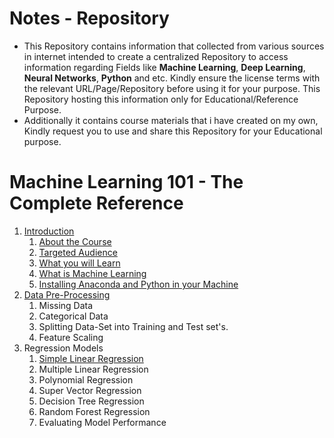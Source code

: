# Notes - Repository

- This Repository contains information that collected from various sources in internet intended to create a centralized Repository to access information regarding Fields like **Machine Learning**, **Deep Learning**, **Neural Networks**, **Python** and etc. Kindly ensure the license terms with the relevant URL/Page/Repository before using it for your purpose. This Repository hosting this information only for Educational/Reference Purpose.
- Additionally it contains course materials that i have created on my own, Kindly request you to use and share this Repository for your Educational purpose.

# Machine Learning 101 - The Complete Reference    
1. [Introduction](https://github.com/ManikandanJeyabal/Notes/tree/master/Python%20%2B%20Machine%20Learning%20%2B%20Deep%20Learning/Machine%20Learning%20The%20Complete%20Reference/1-Introduction/README.md)
	1. [About the Course](https://github.com/ManikandanJeyabal/Notes/blob/master/Python%20+%20Machine%20Learning%20+%20Deep%20Learning/Machine%20Learning%20The%20Complete%20Reference/1-Introduction/README.md#1about-the-course)    
	2. [Targeted Audience](https://github.com/ManikandanJeyabal/Notes/blob/master/Python%20+%20Machine%20Learning%20+%20Deep%20Learning/Machine%20Learning%20The%20Complete%20Reference/1-Introduction/README.md#2targeted-audience)   
	3. [What you will Learn](https://github.com/ManikandanJeyabal/Notes/blob/master/Python%20+%20Machine%20Learning%20+%20Deep%20Learning/Machine%20Learning%20The%20Complete%20Reference/1-Introduction/README.md#3what-you-will-learn)    
	4. [What is Machine Learning](https://github.com/ManikandanJeyabal/Notes/blob/master/Python%20+%20Machine%20Learning%20+%20Deep%20Learning/Machine%20Learning%20The%20Complete%20Reference/1-Introduction/README.md#4what-is-machine-learning)    
	5. [Installing Anaconda and Python in your Machine](https://github.com/ManikandanJeyabal/Notes/blob/master/Python%20+%20Machine%20Learning%20+%20Deep%20Learning/Machine%20Learning%20The%20Complete%20Reference/1-Introduction/README.md#5installing-anaconda-and-python-in-your-machine)    
2. [Data Pre-Processing](https://github.com/ManikandanJeyabal/Notes/tree/master/Python%20%2B%20Machine%20Learning%20%2B%20Deep%20Learning/Machine%20Learning%20The%20Complete%20Reference/2-Data%20Pre-Processing/)
	1. Missing Data
	2. Categorical Data
	3. Splitting Data-Set into Training and Test set's.
	4. Feature Scaling    
3. Regression Models
	1. [Simple Linear Regression](https://github.com/ManikandanJeyabal/Notes/tree/master/Python%20%2B%20Machine%20Learning%20%2B%20Deep%20Learning/Machine%20Learning%20The%20Complete%20Reference/3-%20Simple%20Linear%20Regression)
	2. Multiple Linear Regression
	3. Polynomial Regression
	4. Super Vector Regression
	5. Decision Tree Regression
	6. Random Forest Regression
	7. Evaluating Model Performance
